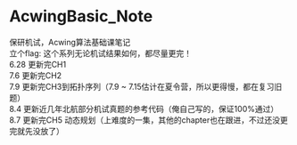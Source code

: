 # AcwingBasic_Note
保研机试，Acwing算法基础课笔记<br />
立个flag: 这个系列无论机试结果如何，都尽量更完！<br />
6.28 更新完CH1<br />
7.6 更新完CH2<br />
7.9 更新完CH3到拓扑序列（7.9 ~ 7.15估计在夏令营，所以更得慢，都在复习旧题）<br />
8.4 更新近几年北航部分机试真题的参考代码（俺自己写的，保证100%通过）<br />
8.7 更新完CH5 动态规划（上难度的一集，其他的chapter也在跟进，不过还没更完就先没放了）
